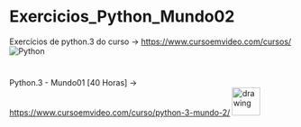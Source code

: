 # Exercicios_Python_Mundo02
Exercícios de python.3 do curso -> https://www.cursoemvideo.com/cursos/  ![Python](https://img.shields.io/badge/Python-3776AB?style=flat-square&logo=Python&logoColor=white)
#
Python.3 - Mundo01 [40 Horas] -> https://www.cursoemvideo.com/curso/python-3-mundo-2/
<img src="https://github.com/amandewatnitrr/amandewatnitrr/blob/main/imgs/python-5.svg" alt="drawing" width="50"/>
